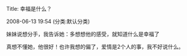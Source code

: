 Title: 幸福是什么？

2008-06-13 19:54 (分类:默认分类)

妹妹说想分手，我告诉她：多想想他的感受，就知道什么是幸福了
 

真想不懂她，他很好！也许我想的偏了，爱情是2个人的事，我不好说什么。